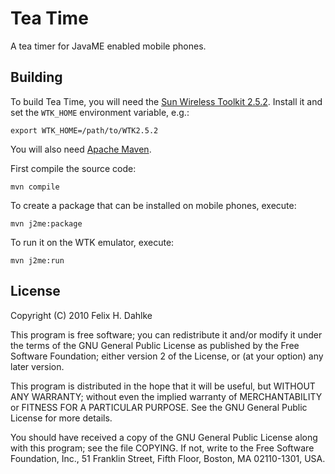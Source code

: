 Tea Time
========

A tea timer for JavaME enabled mobile phones.

Building
--------

To build Tea Time, you will need the [Sun Wireless Toolkit
2.5.2](http://www.oracle.com/technetwork/java/index-jsp-137162.html).
Install it and set the `WTK_HOME` environment variable, e.g.:

	export WTK_HOME=/path/to/WTK2.5.2

You will also need [Apache Maven](http://maven.apache.org/).

First compile the source code:

	mvn compile

To create a package that can be installed on mobile phones, execute:

	mvn j2me:package

To run it on the WTK emulator, execute:

	mvn j2me:run

License
-------

Copyright (C) 2010 Felix H. Dahlke

This program is free software; you can redistribute it and/or
modify it under the terms of the GNU General Public License
as published by the Free Software Foundation; either version 2
of the License, or (at your option) any later version.

This program is distributed in the hope that it will be useful,
but WITHOUT ANY WARRANTY; without even the implied warranty of
MERCHANTABILITY or FITNESS FOR A PARTICULAR PURPOSE.  See the
GNU General Public License for more details.

You should have received a copy of the GNU General Public License
along with this program; see the file COPYING. If not, write to the
Free Software Foundation, Inc., 51 Franklin Street, Fifth Floor,
Boston, MA 02110-1301, USA.
